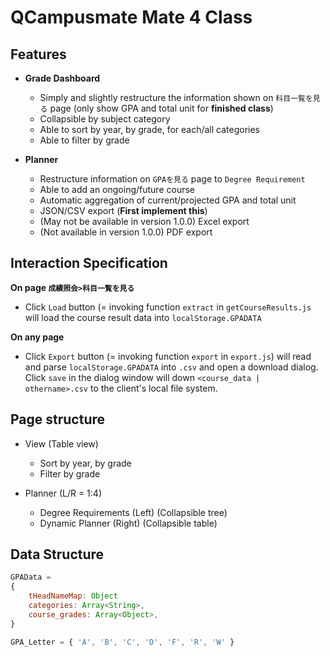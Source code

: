 # QCampusmate Mate 4 Class

## Features
- **Grade Dashboard**
    - Simply and slightly restructure the information shown on `科目一覧を見る` page (only show GPA and total unit for **finished class**)
    - Collapsible by subject category
    - Able to sort by year, by grade, for each/all categories
    - Able to filter by grade 

- **Planner**
   - Restructure information on `GPAを見る` page to `Degree Requirement`
   - Able to add an ongoing/future course
   - Automatic aggregation of current/projected GPA and total unit
   - JSON/CSV export (**First implement this**)
   - (May not be available in version 1.0.0) Excel export 
   - (Not available in version 1.0.0) PDF export

## Interaction Specification
**On page `成績照会>科目一覧を見る`**
- Click `Load` button (= invoking function `extract` in `getCourseResults.js` will load the course result data into `localStorage.GPADATA`

**On any page**
- Click `Export` button (= invoking function `export` in `export.js`) will read and parse `localStorage.GPADATA` into `.csv` and open a download dialog. Click `save` in the dialog window will down `<course_data | othername>.csv` to the client's local file system.

## Page structure
- View (Table view) 
    - Sort by year, by grade
    - Filter by grade

- Planner (L/R = 1:4)
    - Degree Requirements (Left) (Collapsible tree)
    - Dynamic Planner (Right) (Collapsible table) 


## Data Structure
```js
GPAData = 
{
    tHeadNameMap: Object
    categories: Array<String>,
    course_grades: Array<Object>,
}
```
```js
GPA_Letter = { 'A', 'B', 'C', 'D', 'F', 'R', 'W' }
```
